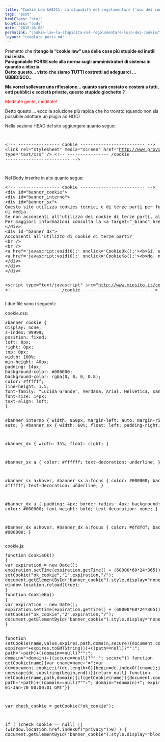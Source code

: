 ```yaml
---
title: "Cookie Law &#8211; La stupidità nel regolamentare l’uso dei cookie"
tags: "post"
htmlClass: "html"
bodyClass: "body"
date: "2015-06-08"
permalink: "cookie-law-la-stupidita-nel-regolamentare-luso-dei-cookie/"
layout: "template_posts_md"
---
```

<p>Premetto che <strong>ritengo la “cookie law” una delle cose più stupide ed inutili mai viste.</strong><br />
<strong> Paragonabile FORSE solo alla norma sugli amministratori di sistema in quando a idiozia.</strong><br />
<strong> Detto questo… visto che siamo TUTTI costretti ad adeguarci … UBBIDISCO..</strong></p>
<p><strong>Ma vorrei sollevare una riflessione… quanto sarà costato e costerà a tutti, enti pubblici e società private, questo stupido giochetto ?</strong></p>
<p><span style="color: #ff0000;">Meditate gente, meditate!</span></p>
<p>Detto questo &#8230; ecco la soluzione più rapida che ho trovato (quando non sia possibile adottare un plugin ad HOC)</p>
<p>Nella sezione HEAD del sito aggiungere quanto segue:</p>
<pre>

&lt;!-- ---------------- cookie ------------------------- --&gt;
&lt;link rel="stylesheet" media="screen" href="http://www.provincia.prato.it/cookie.css" type="text/css" /&gt;
&lt;!-- ---------------- /cookie ------------------------- --&gt;

</pre>
<p>Nel Body inserire in alto quanto segue:</p>
<pre>
&lt;!-- ---------------- cookie ------------------------- --&gt;
&lt;div id="banner_cookie"&gt;
&lt;div id="banner_interno"&gt;
&lt;div id="banner_sx"&gt;
Questo sito utilizza cookies tecnici e di terze parti per funzionalit&amp;agrave; quali la condivisione sui &lt;i&gt;social network&lt;/i&gt; e/o la visualizzazione
di media.
Se non acconsenti all'utilizzo dei cookie di terze parti, alcune di queste funzionalit&amp;agrave; potrebbero essere non disponibili.
Per maggiori informazioni consulta la &lt;a target="_blanc" href="http://www.miosito.it/privacy_cookie.html"&gt;privacy policy&lt;/a&gt;
&lt;/div&gt;
&lt;div id="banner_dx"&gt;
Acconsenti all'utilizzo di cookie di terze parti?
&lt;br /&gt;
&lt;br /&gt;
&lt;a href='javascript:void(0);' onclick='CookieOk();'&gt;&lt;b&gt;Si, acconsento&lt;/b&gt;&lt;/a&gt;
&lt;a href='javascript:void(0);' onclick='CookieKo();'&gt;&lt;b&gt;No, non acconsento&lt;/b&gt;&lt;/a&gt;
&lt;/div&gt;
&lt;/div&gt;
&lt;/div&gt;

&lt;script type="text/javascript" src="http://www.miosito.it/cookie.js"&gt;&lt;/script&gt;
&lt;!-- ---------------- /cookie ------------------------- --&gt;
</pre>
<p>I due file sono i seguenti:</p>
<p>cookie.css:</p>
<pre>
#banner_cookie {
display: none;
z-index: 99999;
position: fixed;
left: 0px;
right: 0px;
top: 0px;
width: 100%;
min-height: 40px;
padding: 14px;
background-color: #000000;
background-color: rgba(0, 0, 0, 0.8);
color: #ffffff;
line-height: 1.5;
font-family: "Lucida Grande", Verdana, Arial, Helvetica, sans-serif;
font-size: 14px;
text-align: left;
}

#banner_interno {
width: 960px;
margin-left: auto;
margin-right: auto;
}
#banner_sx {
width: 60%;
float: left;
padding-right: 24px;
}

#banner_dx {
width: 35%;
float: right;
}

#banner_sx a {
color: #ffffff;
text-decoration: underline;
}

#banner_sx a:hover, #banner_sx a:focus {
color: #000000;
background: #ffffff;
text-decoration: underline;
}

#banner_dx a {
padding: 4px;
border-radius: 4px;
background: #dfdfdf;
color: #000000;
font-weight: bold;
text-decoration: none;
}

#banner_dx a:hover, #banner_dx a:focus {
color: #dfdfdf;
background: #000000;
}
</pre>
<p>cookie.js:</p>
<pre>
function CookieOk()
{
var expiration = new Date();
expiration.setTime(expiration.getTime() + (60000*60*24*365));
setCookie("ok_cookie","1",expiration,"/");
document.getElementById("banner_cookie").style.display="none";
window.location.reload(true);
}
function CookieKo()
{
var expiration = new Date();
expiration.setTime(expiration.getTime() + (60000*60*24*365));
setCookie("ok_cookie","2",expiration,"/");
document.getElementById("banner_cookie").style.display="none";
}

function setCookie(name,value,expires,path,domain,secure){document.cookie=name+"="+escape(value)+((expires==null)?"":"; expires="+expires.toGMTString())+((path==null)?"":"; path="+path)+((domain==null)?"":"; domain="+domain)+((secure==null)?"":"; secure")}
function getCookie(name){var cname=name+"=";var dc=document.cookie;if(dc.length&gt;0){begin=dc.indexOf(cname);if(begin!=-1){begin+=cname.length;end=dc.indexOf(";",begin);if(end==-1)end=dc.length;return unescape(dc.substring(begin,end))}}return null}
function delCookie(name,path,domain){if(getCookie(name)){document.cookie=name+"="+((path==null)?"":"; path="+path)+((domain==null)?"":"; domain="+domain)+"; expires=Thu, 01-Jan-70 00:00:01 GMT"}}

var check_cookie = getCookie("ok_cookie");

if ( (check_cookie == null) || (window.location.href.indexOf("privacy")&gt;0) )
{
document.getElementById("banner_cookie").style.display="block";
}
</pre>
